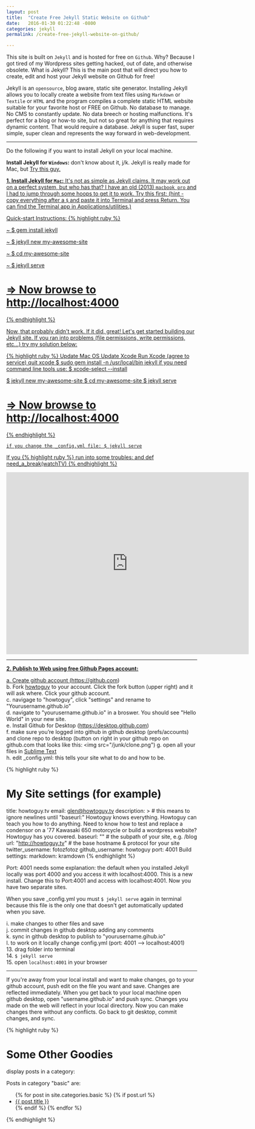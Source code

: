 ```yaml
---
layout: post
title:  "Create Free Jekyll Static Website on Github"
date:   2016-01-30 01:22:48 -0800
categories: jekyll
permalink: /create-free-jekyll-website-on-github/

---
```


This site is built on `Jekyll` and is hosted for free on `Github`. Why? Because I got tired of my Wordpress sites getting hacked, out of date, and otherwise obsolete. What is Jekyll? This is the main post that will direct you how to create, edit and host your Jekyll website on Github for free!

Jekyll is an `opensource`, blog aware, static site generator. Installing Jekyll allows you to locally create a website from text files using `Markdown` or `Textile` or `HTML` and the program compiles a complete static HTML website suitable for your favorite host or FREE on Github. No database to manage. No CMS to constantly update. No data breech or hosting malfunctions. It's perfect for a blog or how-to site, but not so great for anything that requires dynamic content. That would require a database. Jekyll is super fast, super simple, super clean and represents the way forward in web-development.

--------------------

Do the following if you want to install Jekyll on your local machine.

<b>Install Jekyll for `Windows`:</b> don't know about it, j/k. Jekyll is really made for Mac, but <a href="http://jekyll-windows.juthilo.com/" target="_blank">Try this guy.

<b>1. Install Jekyll for `Mac`:</b> It's not as simple as Jekyll claims. It may work out on a perfect system, but who has that? I have an old (2013) `macbook pro` and I had to jump through some hoops to get it to work. Try this first: (hint - copy everything after a `$` and paste it into Terminal and press Return. You can find the Terminal app in Applications/utilities.)


Quick-start Instructions:
{% highlight ruby %}

~ $ gem install jekyll

~ $ jekyll new my-awesome-site

~ $ cd my-awesome-site

~ $ jekyll serve

# => Now browse to http://localhost:4000
{% endhighlight %}  

Now, that probably didn't work. If it did, great! Let's get started building our Jekyll site. If you ran into problems (file permissions, write permissions, etc...) try my solution below:

{% highlight ruby %}
Update Mac OS
Update Xcode
Run Xcode (agree to service)
quit xcode
$ sudo gem install -n /usr/local/bin jekyll
if you need command line tools use: $ xcode-select --install

$ jekyll new my-awesome-site
$ cd my-awesome-site
$ jekyll serve

# => Now browse to http://localhost:4000

{% endhighlight %}

`if you change the _config.yml file: $ jekyll serve`

If you {% highlight ruby %}
run into some troubles: and def need_a_break(watchTV)
{% endhighlight %}

<center><iframe width="640" height="480" src="https://www.youtube.com/embed/kvGQPrnQYhk" frameborder="0" allowfullscreen></iframe></center>

-----------------------------

<b>2. Publish to Web using free Github Pages account:</b>


a. Create github account (<a href="https://github.com">https://github.com</a>)<br>
b. Fork <a href="https://github.com/howtoguy/howtoguy">howtoguy</a> to your account. Click the fork button (upper right) and it will ask where. Click your github account.<br>
c. navigage to "howtoguy", click "settings" and rename to "Yourusername.github.io"<br>
d. navigate to "yourusername.github.io" in a broswer. You should see "Hello World" in your new site.<br> 
e. Install Github for Desktop (<a href="https://desktop.github.com">https://desktop.github.com</a>)<br>
f. make sure you’re logged into github in github desktop (prefs/accounts) and clone repo to desktop (button on right in your github repo on github.com that looks like this: <img src="/junk/clone.png")
g. open all your files in <a href="https://www.sublimetext.com">Sublime Text</a><br>
h. edit _config.yml: this tells your site what to do and how to be.

{% highlight ruby %}
# My Site settings (for example)
title: howtoguy.tv
email: glen@howtoguy.tv
description: > # this means to ignore newlines until "baseurl:"
  Howtoguy knows everything. Howtoguy can teach you how to do anything. Need to know how to test and replace a condensor on a '77 Kawasaki 650 motorcycle or build a wordpress website? Howtoguy has you covered.
baseurl: "" # the subpath of your site, e.g. /blog
url: "http://howtoguy.tv" # the base hostname & protocol for your site
twitter_username: fotozfotoz
github_username:  howtoguy
port: 4001
Build settings: markdown: kramdown
{% endhighlight %}

Port: 4001 needs some explanation: the default when you installed Jekyll locally was port 4000 and you access it with localhost:4000. This is a new install. Change this to Port:4001 and access with localhost:4001. Now you have two separate sites.

When you save _config.yml you must `$ jekyll serve` again in terminal because this file is the only one that doesn't get automatically updated when you save.

i. make changes to other files and save<br>
j. commit changes in github desktop adding any comments<br>
k. sync in github desktop to publish to "yourusername.gihub.io"<br>
l. to work on it locally change config.yml (port: 4001 —> localhost:4001)<br>
13. drag folder into terminal<br>
14. `$ jekyll serve`<br>
15. open `localhost:4001` in your browser<br>

-----------------------------

If you're away from your local install and want to make changes, go to your github account, push edit on the file you want and save. Changes are reflected immediately. When you get back to your local machine open github desktop, open "username.github.io" and push sync. Changes you made on the web will reflect in your local directory. Now you can make changes there without any conflicts. Go back to git desktop, commit changes, and sync.

{% highlight ruby %}
# Some Other Goodies

display posts in a category:

<p>Posts in category "basic" are:</p>

<ul>
  {% for post in site.categories.basic %}
    {% if post.url %}
        <li><a href="{{ post.url }}">{{ post.title }}</a></li>
    {% endif %}
  {% endfor %}
</ul>
{% endhighlight %}
